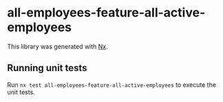 # all-employees-feature-all-active-employees

This library was generated with [Nx](https://nx.dev).

## Running unit tests

Run `nx test all-employees-feature-all-active-employees` to execute the unit
tests.
